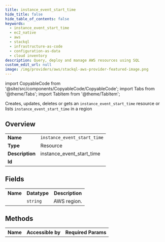 ```yaml
---
title: instance_event_start_time
hide_title: false
hide_table_of_contents: false
keywords:
  - instance_event_start_time
  - ec2_native
  - aws
  - stackql
  - infrastructure-as-code
  - configuration-as-data
  - cloud inventory
description: Query, deploy and manage AWS resources using SQL
custom_edit_url: null
image: /img/providers/aws/stackql-aws-provider-featured-image.png
---
```


import CopyableCode from '@site/src/components/CopyableCode/CopyableCode';
import Tabs from '@theme/Tabs';
import TabItem from '@theme/TabItem';

Creates, updates, deletes or gets an <code>instance_event_start_time</code> resource or lists <code>instance_event_start_time</code> in a region

## Overview
<table><tbody>
<tr><td><b>Name</b></td><td><code>instance_event_start_time</code></td></tr>
<tr><td><b>Type</b></td><td>Resource</td></tr>
<tr><td><b>Description</b></td><td>instance_event_start_time</td></tr>
<tr><td><b>Id</b></td><td><CopyableCode code="aws.ec2_native.instance_event_start_time" /></td></tr>
</tbody></table>

## Fields
<table><tbody><tr><th>Name</th><th>Datatype</th><th>Description</th></tr><tr><td><CopyableCode code="region" /></td><td><code>string</code></td><td>AWS region.</td></tr>
</tbody></table>

## Methods

<table><tbody>
  <tr>
    <th>Name</th>
    <th>Accessible by</th>
    <th>Required Params</th>
  </tr>
</tbody></table>






